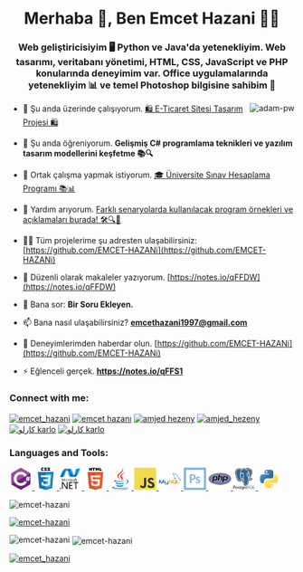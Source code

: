 <h1 align="center">Merhaba 👋, Ben Emcet Hazani 👨‍💻</h1>
<h3 align="center">Web geliştiricisiyim 🖥️ Python ve Java'da yetenekliyim. Web tasarımı, veritabanı yönetimi, HTML, CSS, JavaScript ve PHP konularında deneyimim var. Office uygulamalarında yetenekliyim 📊 ve temel Photoshop bilgisine sahibim 🎨</h3>



<p><img align="right" src="https://github.com/Adam-pw/Adam-pw/blob/main/animation_500_kxa883sd.gif" alt="adam-pw" /></p>



- 🔭 Şu anda üzerinde çalışıyorum. [🛍️ E-Ticaret Sitesi Tasarım Projesi 🛍️](https://amjedhezeny.alshekh.com/)

- 🌱 Şu anda öğreniyorum. **Gelişmiş C# programlama teknikleri ve yazılım tasarım modellerini keşfetme 📚🔍**

- 👯 Ortak çalışma yapmak istiyorum. [🎓 Üniversite Sınav Hesaplama Programı 📚📊](https://github.com/EMCET-HAZANi/Uygulama_16)

- 🤝 Yardım arıyorum. [Farklı senaryolarda kullanılacak program örnekleri ve açıklamaları burada! 🛠️🔍🔗](https://github.com/EMCET-HAZANi/Uygulama_10)

- 👨‍💻 Tüm projelerime şu adresten ulaşabilirsiniz: [https://github.com/EMCET-HAZANi](https://github.com/EMCET-HAZANi)

- 📝 Düzenli olarak makaleler yazıyorum. [https://notes.io/qFFDW](https://notes.io/qFFDW)

- 💬 Bana sor: **Bir Soru Ekleyen.**

- 📫 Bana nasıl ulaşabilirsiniz? **emcethazani1997@gmail.com**

- 📄 Deneyimlerimden haberdar olun. [https://github.com/EMCET-HAZANi](https://github.com/EMCET-HAZANi)

- ⚡ Eğlenceli gerçek. **https://notes.io/qFFS1**

<h3 align="left">Connect with me:</h3>
<p align="left">
<a href="https://twitter.com/emcet_hazani" target="blank"><img align="center" src="https://raw.githubusercontent.com/rahuldkjain/github-profile-readme-generator/master/src/images/icons/Social/twitter.svg" alt="emcet_hazani" height="30" width="40" /></a>
<a href="https://linkedin.com/in/emcet hazanı" target="blank"><img align="center" src="https://raw.githubusercontent.com/rahuldkjain/github-profile-readme-generator/master/src/images/icons/Social/linked-in-alt.svg" alt="emcet hazanı" height="30" width="40" /></a>
<a href="https://fb.com/amjed hezeny" target="blank"><img align="center" src="https://raw.githubusercontent.com/rahuldkjain/github-profile-readme-generator/master/src/images/icons/Social/facebook.svg" alt="amjed hezeny" height="30" width="40" /></a>
<a href="https://instagram.com/amjed_hezeny" target="blank"><img align="center" src="https://raw.githubusercontent.com/rahuldkjain/github-profile-readme-generator/master/src/images/icons/Social/instagram.svg" alt="amjed_hezeny" height="30" width="40" /></a>
<a href="https://www.youtube.com/c/كارلو karlo" target="blank"><img align="center" src="https://raw.githubusercontent.com/rahuldkjain/github-profile-readme-generator/master/src/images/icons/Social/youtube.svg" alt="كارلو karlo" height="30" width="40" /></a>
<a href="https://discord.gg/كارلو karlo" target="blank"><img align="center" src="https://raw.githubusercontent.com/rahuldkjain/github-profile-readme-generator/master/src/images/icons/Social/discord.svg" alt="كارلو karlo" height="30" width="40" /></a>
</p>

<h3 align="left">Languages and Tools:</h3>
<p align="left"> <a href="https://www.w3schools.com/cs/" target="_blank" rel="noreferrer"> <img src="https://raw.githubusercontent.com/devicons/devicon/master/icons/csharp/csharp-original.svg" alt="csharp" width="40" height="40"/> </a> <a href="https://www.w3schools.com/css/" target="_blank" rel="noreferrer"> <img src="https://raw.githubusercontent.com/devicons/devicon/master/icons/css3/css3-original-wordmark.svg" alt="css3" width="40" height="40"/> </a> <a href="https://dotnet.microsoft.com/" target="_blank" rel="noreferrer"> <img src="https://raw.githubusercontent.com/devicons/devicon/master/icons/dot-net/dot-net-original-wordmark.svg" alt="dotnet" width="40" height="40"/> </a> <a href="https://www.w3.org/html/" target="_blank" rel="noreferrer"> <img src="https://raw.githubusercontent.com/devicons/devicon/master/icons/html5/html5-original-wordmark.svg" alt="html5" width="40" height="40"/> </a> <a href="https://www.java.com" target="_blank" rel="noreferrer"> <img src="https://raw.githubusercontent.com/devicons/devicon/master/icons/java/java-original.svg" alt="java" width="40" height="40"/> </a> <a href="https://developer.mozilla.org/en-US/docs/Web/JavaScript" target="_blank" rel="noreferrer"> <img src="https://raw.githubusercontent.com/devicons/devicon/master/icons/javascript/javascript-original.svg" alt="javascript" width="40" height="40"/> </a> <a href="https://www.mysql.com/" target="_blank" rel="noreferrer"> <img src="https://raw.githubusercontent.com/devicons/devicon/master/icons/mysql/mysql-original-wordmark.svg" alt="mysql" width="40" height="40"/> </a> <a href="https://www.photoshop.com/en" target="_blank" rel="noreferrer"> <img src="https://raw.githubusercontent.com/devicons/devicon/master/icons/photoshop/photoshop-line.svg" alt="photoshop" width="40" height="40"/> </a> <a href="https://www.php.net" target="_blank" rel="noreferrer"> <img src="https://raw.githubusercontent.com/devicons/devicon/master/icons/php/php-original.svg" alt="php" width="40" height="40"/> </a> <a href="https://www.postgresql.org" target="_blank" rel="noreferrer"> <img src="https://raw.githubusercontent.com/devicons/devicon/master/icons/postgresql/postgresql-original-wordmark.svg" alt="postgresql" width="40" height="40"/> </a> <a href="https://www.python.org" target="_blank" rel="noreferrer"> <img src="https://raw.githubusercontent.com/devicons/devicon/master/icons/python/python-original.svg" alt="python" width="40" height="40"/> </a> </p>

<p align="left"> <img src="https://komarev.com/ghpvc/?username=emcet-hazani&label=Profile%20views&color=0e75b6&style=flat" alt="emcet-hazani" /> </p>
<p align="left"> <a href="https://github.com/ryo-ma/github-profile-trophy"><img src="https://github-profile-trophy.vercel.app/?username=emcet-hazani" alt="emcet-hazani" /></a> </p>
<p><img align="left" src="https://github-readme-stats.vercel.app/api/top-langs?username=emcet-hazani&show_icons=true&locale=en&layout=compact" alt="emcet-hazani" /></p>

<p>&nbsp;<img align="center" src="https://github-readme-stats.vercel.app/api?username=emcet-hazani&show_icons=true&locale=en" alt="emcet-hazani" /></p>


<p align="left"> <a href="https://twitter.com/emcet_hazani" target="blank"><img src="https://img.shields.io/twitter/follow/emcet_hazani?logo=twitter&style=for-the-badge" alt="emcet_hazani" /></a> </p>
